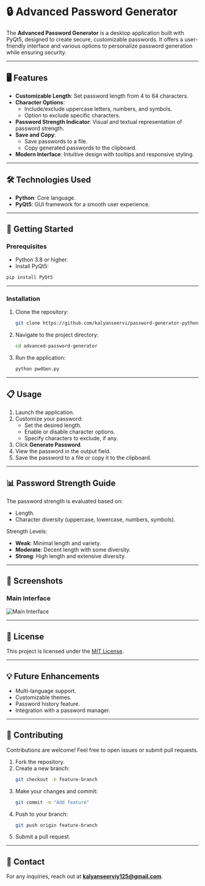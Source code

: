 

# 🔒 Advanced Password Generator

The **Advanced Password Generator** is a desktop application built with PyQt5, designed to create secure, customizable passwords. It offers a user-friendly interface and various options to personalize password generation while ensuring security.

---

## 🖥️ Features

- **Customizable Length**: Set password length from 4 to 64 characters.
- **Character Options**: 
  - Include/exclude uppercase letters, numbers, and symbols.
  - Option to exclude specific characters.
- **Password Strength Indicator**: Visual and textual representation of password strength.
- **Save and Copy**:
  - Save passwords to a file.
  - Copy generated passwords to the clipboard.
- **Modern Interface**: Intuitive design with tooltips and responsive styling.

---

## 🛠️ Technologies Used

- **Python**: Core language.
- **PyQt5**: GUI framework for a smooth user experience.

---

## 🚀 Getting Started

### Prerequisites
- Python 3.8 or higher.
- Install PyQt5:

```bash
pip install PyQt5
```

---

### Installation

1. Clone the repository:
   ```bash
   git clone https://github.com/kalyanseervi/password-generator-python.git
   ```
2. Navigate to the project directory:
   ```bash
   cd advanced-password-generator
   ```
3. Run the application:
   ```bash
   python pwdGen.py
   ```

---

## 📋 Usage

1. Launch the application.
2. Customize your password:
   - Set the desired length.
   - Enable or disable character options.
   - Specify characters to exclude, if any.
3. Click **Generate Password**.
4. View the password in the output field.
5. Save the password to a file or copy it to the clipboard.

---

## 📊 Password Strength Guide

The password strength is evaluated based on:
- Length.
- Character diversity (uppercase, lowercase, numbers, symbols).

Strength Levels:
- **Weak**: Minimal length and variety.
- **Moderate**: Decent length with some diversity.
- **Strong**: High length and extensive diversity.

---

## 📝 Screenshots

### Main Interface
![Main Interface](path/to/screenshot.png)

---

## 📜 License

This project is licensed under the [MIT License](LICENSE).

---

## 💡 Future Enhancements

- Multi-language support.
- Customizable themes.
- Password history feature.
- Integration with a password manager.

---

## 🤝 Contributing

Contributions are welcome! Feel free to open issues or submit pull requests.

1. Fork the repository.
2. Create a new branch:
   ```bash
   git checkout -b feature-branch
   ```
3. Make your changes and commit:
   ```bash
   git commit -m "Add feature"
   ```
4. Push to your branch:
   ```bash
   git push origin feature-branch
   ```
5. Submit a pull request.

---

## 💬 Contact

For any inquiries, reach out at **kalyanseerviy125@gmail.com**.
